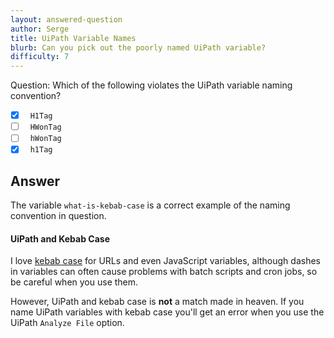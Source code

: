 ```yaml
---
layout: answered-question
author: Serge
title: UiPath Variable Names
blurb: Can you pick out the poorly named UiPath variable?
difficulty: 7
---
```


Question: Which of the following violates the UiPath variable naming convention?

- [x] &nbsp;  `H1Tag`
- [ ] &nbsp;  `HWonTag`
- [ ] &nbsp;  `hWonTag`
- [x] &nbsp;  `h1Tag`

## Answer

The variable `what-is-kebab-case` is a correct example of the naming convention in question.

#### UiPath and Kebab Case

I love [kebab case](https://www.theserverside.com/blog/Coffee-Talk-Java-News-Stories-and-Opinions/Why-you-should-make-kebab-case-a-URL-naming-convention-best-practice) for URLs and even JavaScript variables, although dashes in variables can often cause problems with batch scripts and cron jobs, so be careful when you use them.

However, UiPath and kebab case is **not** a match made in heaven. If you name UiPath variables with kebab case you'll get an error when you use the UiPath `Analyze File` option.
